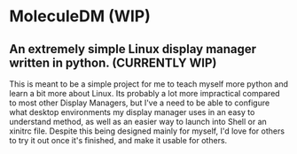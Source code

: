 # MoleculeDM (WIP)
## An extremely simple Linux display manager written in python. (CURRENTLY WIP)

This is meant to be a simple project for me to teach myself more python and learn a bit more about Linux. Its probably a lot more impractical compared to most other Display Managers, but I've a need to be able to configure what desktop environments my display manager uses in an easy to understand method, as well as an easier way to launch into Shell or an xinitrc file. Despite this being designed mainly for myself, I'd love for others to try it out once it's finished, and make it usable for others.
